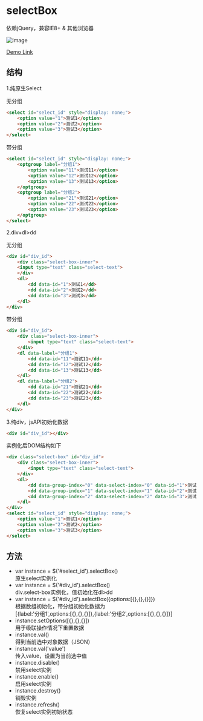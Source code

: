 # selectBox

依赖jQuery，兼容IE8+ & 其他浏览器

![image](https://raw.githubusercontent.com/weizhansheng/selectBox/master/select-box.png)

[Demo Link](http://weizhansheng.github.io/selectBox/)

## 结构

1.纯原生Select

无分组

```html
<select id="select_id" style="display: none;">
    <option value="1">测试1</option>
    <option value="2">测试2</option>
    <option value="3">测试3</option>
</select>
```

带分组

```html
<select id="select_id" style="display: none;">
    <optgroup label="分组1">
        <option value="11">测试11</option>
        <option value="12">测试12</option>
        <option value="13">测试13</option>
    </optgroup>
    <optgroup label="分组2">
        <option value="21">测试21</option>
        <option value="22">测试22</option>
        <option value="23">测试23</option>
    </optgroup>
</select>
```
 
2.div+dl>dd
 
无分组
 
```html
<div id="div_id">
    <div class="select-box-inner">
    <input type="text" class="select-text">
    </div>
    <dl>
        <dd data-id="1">测试1</dd>
        <dd data-id="2">测试2</dd>
        <dd data-id="3">测试3</dd>
    </dl>
</div>
```

带分组

```html
<div id="div_id">
    <div class="select-box-inner">
        <input type="text" class="select-text">
    </div>
    <dl data-label="分组1">
        <dd data-id="11">测试11</dd>
        <dd data-id="12">测试12</dd>
        <dd data-id="13">测试13</dd>
    </dl>
    <dl data-label="分组2">
        <dd data-id="21">测试21</dd>
        <dd data-id="22">测试22</dd>
        <dd data-id="23">测试23</dd>
    </dl>
</div>
```
 
3.纯div，jsAPI初始化数据
 
```html
<div id="div_id"></div>
```
 
实例化后DOM结构如下
 
```html
<div class="select-box" id="div_id">
    <div class="select-box-inner">
        <input type="text" class="select-text">
    </div>
    <dl>
        <dd data-group-index="0" data-select-index="0" data-id="1">测试1</dd>
        <dd data-group-index="1" data-select-index="1" data-id="2">测试2</dd>
        <dd data-group-index="2" data-select-index="2" data-id="3">测试3</dd>
    </dl>
</div>
<select id="select_id" style="display: none;">
    <option value="1">测试1</option>
    <option value="2">测试2</option>
    <option value="3">测试3</option>
</select>
```

## 方法

* var instance = $('#select_id').selectBox()<br>原生select实例化
* var instance = $('#div_id').selectBox()<br>div.select-box实例化，值初始化在dl>dd
* var instance = $('#div_id').selectBox({options:[{},{},{}]})<br>根据数组初始化，带分组初始化数据为<br>[{label:'分组1',options:[{},{},{}]},{label:'分组2',options:[{},{},{}]}]
* instance.setOptions([{},{},{}])<br>用于级联操作情况下重置数据
* instance.val()<br>得到当前选中对象数据（JSON）
* instance.val('value')<br>传入value，设置为当前选中值
* instance.disable()<br>禁用select实例
* instance.enable()<br>启用select实例
* instance.destroy()<br>销毁实例
* instance.refresh()<br>恢复select实例初始状态

